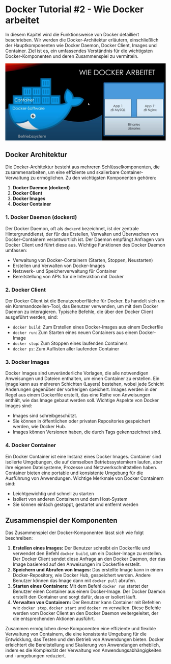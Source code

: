 # Docker Tutorial #2 - Wie Docker arbeitet

In diesem Kapitel wird die Funktionsweise von Docker detailliert beschrieben. Wir werden die Docker-Architektur erläutern, einschließlich der Hauptkomponenten wie Docker Daemon, Docker Client, Images und Container. Ziel ist es, ein umfassendes Verständnis für die wichtigsten Docker-Komponenten und deren Zusammenspiel zu vermitteln.

![Wie Docker arbeitet](./images/02_Wie%20Docker%20arbeitet.jpg)

## Docker Architektur

Die Docker-Architektur besteht aus mehreren Schlüsselkomponenten, die zusammenarbeiten, um eine effiziente und skalierbare Container-Verwaltung zu ermöglichen. Zu den wichtigsten Komponenten gehören:

1. **Docker Daemon (dockerd)**
2. **Docker Client**
3. **Docker Images**
4. **Docker Container**

### 1. Docker Daemon (dockerd)

Der Docker Daemon, oft als `dockerd` bezeichnet, ist der zentrale Hintergrunddienst, der für das Erstellen, Verwalten und Überwachen von Docker-Containern verantwortlich ist. Der Daemon empfängt Anfragen vom Docker Client und führt diese aus. Wichtige Funktionen des Docker Daemon umfassen:

- Verwaltung von Docker-Containern (Starten, Stoppen, Neustarten)
- Erstellen und Verwalten von Docker-Images
- Netzwerk- und Speicherverwaltung für Container
- Bereitstellung von APIs für die Interaktion mit Docker

### 2. Docker Client

Der Docker Client ist die Benutzeroberfläche für Docker. Es handelt sich um ein Kommandozeilen-Tool, das Benutzer verwenden, um mit dem Docker Daemon zu interagieren. Typische Befehle, die über den Docker Client ausgeführt werden, sind:

- `docker build`: Zum Erstellen eines Docker-Images aus einem Dockerfile
- `docker run`: Zum Starten eines neuen Containers aus einem Docker-Image
- `docker stop`: Zum Stoppen eines laufenden Containers
- `docker ps`: Zum Auflisten aller laufenden Container

### 3. Docker Images

Docker Images sind unveränderliche Vorlagen, die alle notwendigen Anweisungen und Dateien enthalten, um einen Container zu erstellen. Ein Image kann aus mehreren Schichten (Layers) bestehen, wobei jede Schicht Änderungen gegenüber der vorherigen speichert. Images werden in der Regel aus einem Dockerfile erstellt, das eine Reihe von Anweisungen enthält, wie das Image gebaut werden soll. Wichtige Aspekte von Docker Images sind:

- Images sind schreibgeschützt.
- Sie können in öffentlichen oder privaten Repositories gespeichert werden, wie Docker Hub.
- Images können Versionen haben, die durch Tags gekennzeichnet sind.

### 4. Docker Container

Ein Docker Container ist eine Instanz eines Docker Images. Container sind isolierte Umgebungen, die auf demselben Betriebssystemkern laufen, aber ihre eigenen Dateisysteme, Prozesse und Netzwerkschnittstellen haben. Container bieten eine portable und konsistente Umgebung für die Ausführung von Anwendungen. Wichtige Merkmale von Docker Containern sind:

- Leichtgewichtig und schnell zu starten
- Isoliert von anderen Containern und dem Host-System
- Sie können einfach gestoppt, gestartet und entfernt werden

## Zusammenspiel der Komponenten

Das Zusammenspiel der Docker-Komponenten lässt sich wie folgt beschreiben:

1. **Erstellen eines Images:** Der Benutzer schreibt ein Dockerfile und verwendet den Befehl `docker build`, um ein Docker-Image zu erstellen. Der Docker Client sendet diese Anfrage an den Docker Daemon, der das Image basierend auf den Anweisungen im Dockerfile erstellt.
2. **Speichern und Abrufen von Images:** Das erstellte Image kann in einem Docker-Repository, wie Docker Hub, gespeichert werden. Andere Benutzer können das Image dann mit `docker pull` abrufen.
3. **Starten eines Containers:** Mit dem Befehl `docker run` startet der Benutzer einen Container aus einem Docker-Image. Der Docker Daemon erstellt den Container und sorgt dafür, dass er isoliert läuft.
4. **Verwalten von Containern:** Der Benutzer kann Container mit Befehlen wie `docker stop`, `docker start` und `docker rm` verwalten. Diese Befehle werden vom Docker Client an den Docker Daemon weitergeleitet, der die entsprechenden Aktionen ausführt.

Zusammen ermöglichen diese Komponenten eine effiziente und flexible Verwaltung von Containern, die eine konsistente Umgebung für die Entwicklung, das Testen und den Betrieb von Anwendungen bieten. Docker erleichtert die Bereitstellung und Skalierung von Anwendungen erheblich, indem es die Komplexität der Verwaltung von Anwendungsabhängigkeiten und -umgebungen reduziert.